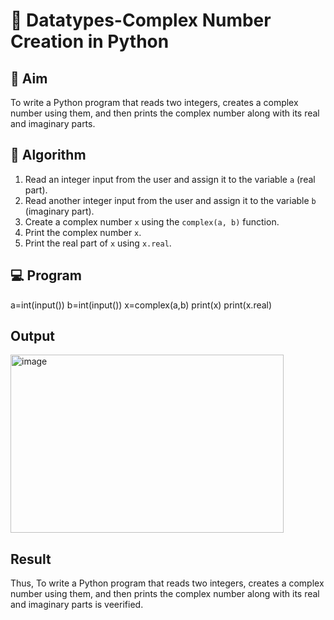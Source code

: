 # 🧮 Datatypes-Complex Number Creation in Python

## 🎯 Aim
To write a Python program that reads two integers, creates a complex number using them, and then prints the complex number along with its real and imaginary parts.

## 🧠 Algorithm
1. Read an integer input from the user and assign it to the variable `a` (real part).
2. Read another integer input from the user and assign it to the variable `b` (imaginary part).
3. Create a complex number `x` using the `complex(a, b)` function.
4. Print the complex number `x`.
5. Print the real part of `x` using `x.real`.

## 💻 Program
a=int(input()) 
b=int(input()) 
x=complex(a,b) 
print(x) 
print(x.real)

## Output
<img width="437" height="285" alt="image" src="https://github.com/user-attachments/assets/aaf01113-de63-40de-af6b-123457775620" />

## Result
Thus, To write a Python program that reads two integers, creates a complex number using them, and then prints the complex number along with its real and imaginary parts is veerified.
